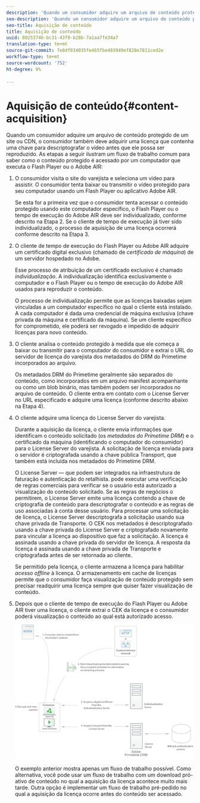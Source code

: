```yaml
---
description: 'Quando um consumidor adquire um arquivo de conteúdo protegido de um site ou CDN, o consumidor também deve adquirir uma licença que contenha uma chave para descriptografar o vídeo antes que ele possa ser reproduzido. As etapas a seguir ilustram um fluxo de trabalho comum para ver como o conteúdo protegido é acessado por um computador que executa o Flash Player ou o Adobe AIR '
seo-description: 'Quando um consumidor adquire um arquivo de conteúdo protegido de um site ou CDN, o consumidor também deve adquirir uma licença que contenha uma chave para descriptografar o vídeo antes que ele possa ser reproduzido. As etapas a seguir ilustram um fluxo de trabalho comum para ver como o conteúdo protegido é acessado por um computador que executa o Flash Player ou o Adobe AIR '
seo-title: Aquisição de conteúdo
title: Aquisição de conteúdo
uuid: 80253746-bc31-43f0-b28b-7a1aa7fe34a7
translation-type: tm+mt
source-git-commit: 7e8df034035fe465fbe403949ef828e7811ced2e
workflow-type: tm+mt
source-wordcount: '752'
ht-degree: 0%

---
```



# Aquisição de conteúdo{#content-acquisition}

Quando um consumidor adquire um arquivo de conteúdo protegido de um site ou CDN, o consumidor também deve adquirir uma licença que contenha uma chave para descriptografar o vídeo antes que ele possa ser reproduzido. As etapas a seguir ilustram um fluxo de trabalho comum para saber como o conteúdo protegido é acessado por um computador que executa o Flash Player ou o Adobe AIR:

1. O consumidor visita o site do varejista e seleciona um vídeo para assistir. O consumidor tenta baixar ou transmitir o vídeo protegido para seu computador usando um Flash Player ou aplicativo Adobe AIR.

   Se esta for a primeira vez que o consumidor tenta acessar o conteúdo protegido usando este computador específico, o Flash Player ou o tempo de execução do Adobe AIR deve ser individualizado, conforme descrito na Etapa 2. Se o cliente de tempo de execução já tiver sido individualizado, o processo de aquisição de uma licença ocorrerá conforme descrito na Etapa 3.

1. O cliente de tempo de execução do Flash Player ou Adobe AIR adquire um certificado digital exclusivo (chamado de *certificado de máquina*) de um servidor hospedado no Adobe.

   Esse processo de atribuição de um certificado exclusivo é chamado *individualização*. A individualização identifica exclusivamente o computador e o Flash Player ou o tempo de execução do Adobe AIR usados para reproduzir o conteúdo.

   O processo de individualização permite que as licenças baixadas sejam vinculadas a um computador específico no qual o cliente está instalado. A cada computador é dada uma credencial de máquina exclusiva (chave privada da máquina e certificado da máquina). Se um cliente específico for comprometido, ele poderá ser revogado e impedido de adquirir licenças para novo conteúdo.

1. O cliente analisa o conteúdo protegido à medida que ele começa a baixar ou transmitir para o computador do consumidor e extrai o URL do servidor de licença do varejista dos metadados do DRM do Primetime incorporados ao arquivo.

   Os metadados DRM do Primetime geralmente são separados do conteúdo, como incorporados em um arquivo manifest acompanhante ou como um blob binário, mas também podem ser incorporados no arquivo de conteúdo. O cliente entra em contato com o License Server no URL especificado e adquire uma licença (conforme descrito abaixo na Etapa 4).
1. O cliente adquire uma licença do License Server do varejista.

   Durante a aquisição da licença, o cliente envia informações que identificam o conteúdo solicitado (os *metadados do Primetime DRM*) e o certificado da máquina (identificando o computador do consumidor) para o License Server do varejista. A solicitação de licença enviada para o servidor é criptografada usando a chave pública Transport, que também está incluída nos metadados do Primetime DRM.

   O License Server — que podem ser integrados na infraestrutura de faturação e autenticação do retalhista. pode executar uma verificação de regras comerciais para verificar se o usuário está autorizado a visualização do conteúdo solicitado. Se as regras de negócios o permitirem, o License Server emite uma licença contendo a chave de criptografia de conteúdo para descriptografar o conteúdo e as regras de uso associadas à conta desse usuário. Para processar uma solicitação de licença, o License Server descriptografa a solicitação usando sua chave privada de Transporte. O CEK nos metadados é descriptografado usando a chave privada do License Server e criptografado novamente para vincular a licença ao dispositivo que faz a solicitação. A licença é assinada usando a chave privada do servidor de licença. A resposta da licença é assinada usando a chave privada de Transporte e criptografada antes de ser retornada ao cliente.

   Se permitido pela licença, o cliente armazena a licença para habilitar *acesso offline* à licença. O armazenamento em cache de licenças permite que o consumidor faça visualização de conteúdo protegido sem precisar readquirir uma licença sempre que quiser fazer visualização de conteúdo.

1. Depois que o cliente de tempo de execução do Flash Player ou Adobe AIR tiver uma licença, o cliente extrai o CEK da licença e o consumidor poderá visualização o conteúdo ao qual está autorizado acesso.

   <!--<a id="fig_s43_gc2_44"></a>-->

   ![](assets/FMRMS_fig01_web.png)

   O exemplo anterior mostra apenas um fluxo de trabalho possível. Como alternativa, você pode usar um fluxo de trabalho com um download pró-ativo de conteúdo no qual a aquisição da licença acontece muito mais tarde. Outra opção é implementar um fluxo de trabalho pré-pedido no qual a aquisição da licença ocorre antes do conteúdo ser acessado.

